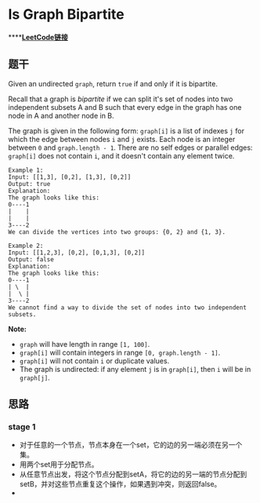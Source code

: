 # Is Graph Bipartite

\*\*\*\*[**LeetCode链接**](https://leetcode.com/problems/is-graph-bipartite/)

## **题干**

Given an undirected `graph`, return `true` if and only if it is bipartite.

Recall that a graph is _bipartite_ if we can split it's set of nodes into two independent subsets A and B such that every edge in the graph has one node in A and another node in B.

The graph is given in the following form: `graph[i]` is a list of indexes `j` for which the edge between nodes `i` and `j` exists.  Each node is an integer between `0` and `graph.length - 1`.  There are no self edges or parallel edges: `graph[i]` does not contain `i`, and it doesn't contain any element twice.

```text
Example 1:
Input: [[1,3], [0,2], [1,3], [0,2]]
Output: true
Explanation: 
The graph looks like this:
0----1
|    |
|    |
3----2
We can divide the vertices into two groups: {0, 2} and {1, 3}.
```

```text
Example 2:
Input: [[1,2,3], [0,2], [0,1,3], [0,2]]
Output: false
Explanation: 
The graph looks like this:
0----1
| \  |
|  \ |
3----2
We cannot find a way to divide the set of nodes into two independent subsets.
```

**Note:**

* `graph` will have length in range `[1, 100]`.
* `graph[i]` will contain integers in range `[0, graph.length - 1]`.
* `graph[i]` will not contain `i` or duplicate values.
* The graph is undirected: if any element `j` is in `graph[i]`, then `i` will be in `graph[j]`.

## 思路

### stage 1

* 对于任意的一个节点，节点本身在一个set，它的边的另一端必须在另一个集。
* 用两个set用于分配节点。
* 从任意节点出发，将这个节点分配到setA，将它的边的另一端的节点分配到setB，并对这些节点重复这个操作，如果遇到冲突，则返回false。
* 




